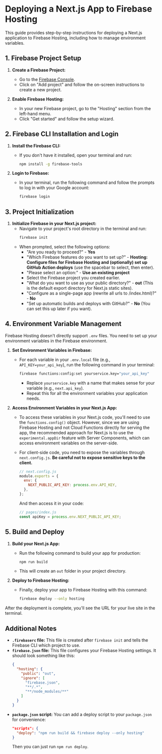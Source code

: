 
# Deploying a Next.js App to Firebase Hosting

This guide provides step-by-step instructions for deploying a Next.js application to Firebase Hosting, including how to manage environment variables.

## 1. Firebase Project Setup

1.  **Create a Firebase Project:**
    *   Go to the [Firebase Console](https://console.firebase.google.com/).
    *   Click on "Add project" and follow the on-screen instructions to create a new project.

2.  **Enable Firebase Hosting:**
    *   In your new Firebase project, go to the "Hosting" section from the left-hand menu.
    *   Click "Get started" and follow the setup wizard.

## 2. Firebase CLI Installation and Login

1.  **Install the Firebase CLI:**
    *   If you don't have it installed, open your terminal and run:
        ```bash
        npm install -g firebase-tools
        ```

2.  **Login to Firebase:**
    *   In your terminal, run the following command and follow the prompts to log in with your Google account:
        ```bash
        firebase login
        ```

## 3. Project Initialization

1.  **Initialize Firebase in your Next.js project:**
    *   Navigate to your project's root directory in the terminal and run:
        ```bash
        firebase init
        ```
    *   When prompted, select the following options:
        *   "Are you ready to proceed?" - **Yes**
        *   "Which Firebase features do you want to set up?" - **Hosting: Configure files for Firebase Hosting and (optionally) set up GitHub Action deploys** (use the spacebar to select, then enter).
        *   "Please select an option:" - **Use an existing project**
        *   Select the Firebase project you created earlier.
        *   "What do you want to use as your public directory?" - **out** (This is the default export directory for Next.js static sites).
        *   "Configure as a single-page app (rewrite all urls to /index.html)?" - **No**
        *   "Set up automatic builds and deploys with GitHub?" - **No** (You can set this up later if you want).

## 4. Environment Variable Management

Firebase Hosting doesn't directly support `.env` files. You need to set up your environment variables in the Firebase environment.

1.  **Set Environment Variables in Firebase:**
    *   For each variable in your `.env.local` file (e.g., `API_KEY=your_api_key`), run the following command in your terminal:
        ```bash
        firebase functions:config:set yourservice.key="your_api_key"
        ```
        *   Replace `yourservice.key` with a name that makes sense for your variable (e.g., `next.api_key`).
        *   Repeat this for all the environment variables your application needs.

2.  **Access Environment Variables in your Next.js App:**
    *   To access these variables in your Next.js code, you'll need to use the `functions.config()` object. However, since we are using Firebase Hosting and not Cloud Functions directly for serving the app, the recommended approach for Next.js is to use the `experimental.appDir` feature with Server Components, which can access environment variables on the server-side.

    *   For client-side code, you need to expose the variables through `next.config.js`. **Be careful not to expose sensitive keys to the client.**

        ```javascript
        // next.config.js
        module.exports = {
          env: {
            NEXT_PUBLIC_API_KEY: process.env.API_KEY,
          },
        };
        ```

        And then access it in your code:

        ```javascript
        // pages/index.js
        const apiKey = process.env.NEXT_PUBLIC_API_KEY;
        ```

## 5. Build and Deploy

1.  **Build your Next.js App:**
    *   Run the following command to build your app for production:
        ```bash
        npm run build
        ```
    *   This will create an `out` folder in your project directory.

2.  **Deploy to Firebase Hosting:**
    *   Finally, deploy your app to Firebase Hosting with this command:
        ```bash
        firebase deploy --only hosting
        ```

After the deployment is complete, you'll see the URL for your live site in the terminal.

## Additional Notes

*   **`.firebaserc` file:** This file is created after `firebase init` and tells the Firebase CLI which project to use.
*   **`firebase.json` file:** This file configures your Firebase Hosting settings. It should look something like this:
    ```json
    {
      "hosting": {
        "public": "out",
        "ignore": [
          "firebase.json",
          "**/.*",
          "**/node_modules/**"
        ]
      }
    }
    ```
*   **`package.json` script:** You can add a deploy script to your `package.json` for convenience:
    ```json
    "scripts": {
      "deploy": "npm run build && firebase deploy --only hosting"
    }
    ```
    Then you can just run `npm run deploy`.
